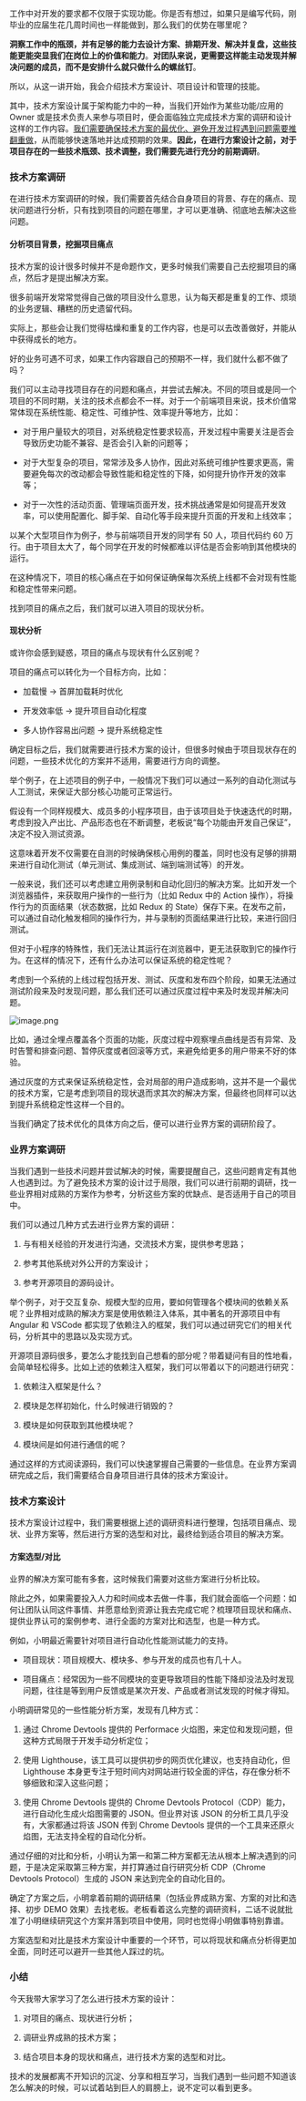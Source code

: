 工作中对开发的要求都不仅限于实现功能。你是否有想过，如果只是编写代码，刚毕业的应届生花几周时间也一样能做到，那么我们的优势在哪里呢？

**洞察工作中的瓶颈，并有足够的能力去设计方案、排期开发、解决并复盘，这些技能更能突显我们在岗位上的价值和能力**。**对团队来说，更需要这样能主动发现并解决问题的成员，而不是安排什么就只做什么的螺丝钉**。

所以，从这一讲开始，我会介绍技术方案设计、项目设计和管理的技能。

其中，技术方案设计属于架构能力中的一种，当我们开始作为某些功能/应用的 Owner 或是技术负责人来参与项目时，便会面临独立完成技术方案的调研和设计这样的工作内容。<u>我们需要确保技术方案的最优化、避免开发过程遇到问题需要推翻重做</u>，从而能够快速落地并达成预期的效果。**因此，在进行方案设计之前，对于项目存在的一些技术瓶颈、技术调整，我们需要先进行充分的前期调研**。

### 技术方案调研

在进行技术方案调研的时候，我们需要首先结合自身项目的背景、存在的痛点、现状问题进行分析，只有找到项目的问题在哪里，才可以更准确、彻底地去解决这些问题。

#### 分析项目背景，挖掘项目痛点

技术方案的设计很多时候并不是命题作文，更多时候我们需要自己去挖掘项目的痛点，然后才是提出解决方案。

很多前端开发常常觉得自己做的项目没什么意思，认为每天都是重复的工作、烦琐的业务逻辑、糟糕的历史遗留代码。

实际上，那些会让我们觉得枯燥和重复的工作内容，也是可以去改善做好，并能从中获得成长的地方。

好的业务可遇不可求，如果工作内容跟自己的预期不一样，我们就什么都不做了吗？

我们可以主动寻找项目存在的问题和痛点，并尝试去解决。不同的项目或是同一个项目的不同时期，关注的技术点都会不一样。对于一个前端项目来说，技术价值常常体现在系统性能、稳定性、可维护性、效率提升等地方，比如：

- 对于用户量较大的项目，对系统稳定性要求较高，开发过程中需要关注是否会导致历史功能不兼容、是否会引入新的问题等；

- 对于大型复杂的项目，常常涉及多人协作，因此对系统可维护性要求更高，需要避免每次的改动都会导致性能和稳定性的下降，如何提升协作开发的效率等；

- 对于一次性的活动页面、管理端页面开发，技术挑战通常是如何提高开发效率，可以使用配置化、脚手架、自动化等手段来提升页面的开发和上线效率；

以某个大型项目作为例子，参与前端项目开发的同学有 50 人，项目代码约 60 万行。由于项目太大了，每个同学在开发的时候都难以评估是否会影响到其他模块的运行。

在这种情况下，项目的核心痛点在于如何保证确保每次系统上线都不会对现有性能和稳定性带来问题。

找到项目的痛点之后，我们就可以进入项目的现状分析。

#### 现状分析

或许你会感到疑惑，项目的痛点与现状有什么区别呢？

项目的痛点可以转化为一个目标方向，比如：

- 加载慢 → 首屏加载耗时优化

- 开发效率低 → 提升项目自动化程度

- 多人协作容易出问题 → 提升系统稳定性

确定目标之后，我们就需要进行技术方案的设计，但很多时候由于项目现状存在的问题，一些技术优化的方案并不适用，需要进行方向的调整。

举个例子，在上述项目的例子中，一般情况下我们可以通过一系列的自动化测试与人工测试，来保证大部分核心功能可正常运行。

假设有一个同样规模大、成员多的小程序项目，由于该项目处于快速迭代的时期，考虑到投入产出比、产品形态也在不断调整，老板说“每个功能由开发自己保证”，决定不投入测试资源。

这意味着开发不仅需要在自测的时候确保核心用例的覆盖，同时也没有足够的排期来进行自动化测试（单元测试、集成测试、端到端测试等）的开发。

一般来说，我们还可以考虑建立用例录制和自动化回归的解决方案。比如开发一个浏览器插件，来获取用户操作的一些行为（比如 Redux 中的 Action 操作），将操作行为的页面结果（状态数据，比如 Redux 的 State）保存下来。在发布之前，可以通过自动化触发相同的操作行为，并与录制的页面结果进行比较，来进行回归测试。

但对于小程序的特殊性，我们无法让其运行在浏览器中，更无法获取到它的操作行为。在这样的情况下，还有什么办法可以保证系统的稳定性呢？

考虑到一个系统的上线过程包括开发、测试、灰度和发布四个阶段，如果无法通过测试阶段来及时发现问题，那么我们还可以通过灰度过程中来及时发现并解决问题。

![image.png](https://s0.lgstatic.com/i/image6/M01/44/26/Cgp9HWC94iiAMihUAAAR2wF83QU717.png)

比如，通过全埋点覆盖各个页面的功能，灰度过程中观察埋点曲线是否有异常、及时告警和排查问题、暂停灰度或者回滚等方式，来避免给更多的用户带来不好的体验。

通过灰度的方式来保证系统稳定性，会对局部的用户造成影响，这并不是一个最优的技术方案，它是考虑到项目的现状退而求其次的解决方案，但最终也同样可以达到提升系统稳定性这样一个目的。

当我们确定了技术优化的具体方向之后，便可以进行业界方案的调研阶段了。

### 业界方案调研

当我们遇到一些技术问题并尝试解决的时候，需要提醒自己，这些问题肯定有其他人也遇到过。为了避免技术方案的设计过于局限，我们可以进行前期的调研，找一些业界相对成熟的方案作为参考，分析这些方案的优缺点、是否适用于自己的项目中。

我们可以通过几种方式去进行业界方案的调研：

1. 与有相关经验的开发进行沟通，交流技术方案，提供参考思路；

2. 参考其他系统对外公开的方案设计；

3. 参考开源项目的源码设计。

举个例子，对于交互复杂、规模大型的应用，要如何管理各个模块间的依赖关系呢？业界相对成熟的解决方案是使用依赖注入体系，其中著名的开源项目中有 Angular 和 VSCode 都实现了依赖注入的框架，我们可以通过研究它们的相关代码，分析其中的思路以及实现方式。

开源项目源码很多，要怎么才能找到自己想看的部分呢？带着疑问有目的性地看，会简单轻松得多。比如上述的依赖注入框架，我们可以带着以下的问题进行研究：

1. 依赖注入框架是什么？

2. 模块是怎样初始化，什么时候进行销毁的？

3. 模块是如何获取到其他模块呢？

4. 模块间是如何进行通信的呢？

通过这样的方式阅读源码，我们可以快速掌握自己需要的一些信息。在业界方案调研完成之后，我们需要结合自身项目进行具体的技术方案设计。

### 技术方案设计

技术方案设计过程中，我们需要根据上述的调研资料进行整理，包括项目痛点、现状、业界方案等，然后进行方案的选型和对比，最终给到适合项目的解决方案。

#### 方案选型/对比

业界的解决方案可能有多套，这时候我们需要对这些方案进行分析比较。

除此之外，如果需要投入人力和时间成本去做一件事，我们就会面临一个问题：如何让团队认同这件事情、并愿意给到资源让我去完成它呢？梳理项目现状和痛点、提供业界认可的案例参考、进行全面的方案对比和选型，也是一种方式。

例如，小明最近需要针对项目进行自动化性能测试能力的支持。

- 项目现状：项目规模大、模块多、参与开发的成员也有几十人。

- 项目痛点：经常因为一些不同模块的变更导致项目的性能下降却没法及时发现问题，往往是等到用户反馈或是某次开发、产品或者测试发现的时候才得知。

小明调研常见的一些性能分析方案，发现有几种方式：

1. 通过 Chrome Devtools 提供的 Performace 火焰图，来定位和发现问题，但这种方式局限于开发手动分析定位；

2. 使用 Lighthouse，该工具可以提供初步的网页优化建议，也支持自动化，但 Lighthouse 本身更专注于短时间内对网站进行较全面的评估，存在像分析不够细致和深入这些问题；

3. 使用 Chrome Devtools 提供的 Chrome Devtools Protocol（CDP）能力，进行自动化生成火焰图需要的 JSON。但业界对该 JSON 的分析工具几乎没有，大家都通过将该 JSON 传到 Chrome Devtools 提供的一个工具来还原火焰图，无法支持全程的自动化分析。

通过仔细的对比和分析，小明认为第一和第二种方案都无法从根本上解决遇到的问题，于是决定采取第三种方案，并打算通过自行研究分析 CDP（Chrome Devtools Protocol）生成的 JSON 来达到完全的自动化目的。

确定了方案之后，小明拿着前期的调研结果（包括业界成熟方案、方案的对比和选择、初步 DEMO 效果）去找老板。老板看着这么完整的调研资料，二话不说就批准了小明继续研究这个方案并落到项目中使用，同时也觉得小明做事特别靠谱。

方案选型和对比是技术方案设计中重要的一个环节，可以将现状和痛点分析得更加全面，同时还可以避开一些其他人踩过的坑。

### 小结

今天我带大家学习了怎么进行技术方案的设计：

1. 对项目的痛点、现状进行分析；

2. 调研业界成熟的技术方案；

3. 结合项目本身的现状和痛点，进行技术方案的选型和对比。

技术的发展都离不开知识的沉淀、分享和相互学习，当我们遇到一些问题不知道该怎么解决的时候，可以试着站到巨人的肩膀上，说不定可以看到更多。
